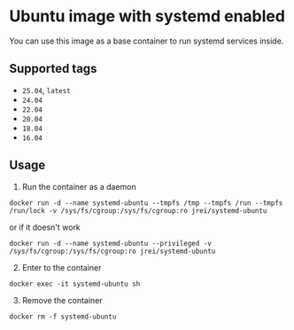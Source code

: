 # Ubuntu image with systemd enabled

You can use this image as a base container to run systemd services inside.

## Supported tags
 - `25.04`, `latest`
 - `24.04`
 - `22.04`
 - `20.04`
 - `18.04`
 - `16.04`

## Usage

1. Run the container as a daemon

`docker run -d --name systemd-ubuntu --tmpfs /tmp --tmpfs /run --tmpfs /run/lock -v /sys/fs/cgroup:/sys/fs/cgroup:ro jrei/systemd-ubuntu`

or if it doesn't work

`docker run -d --name systemd-ubuntu --privileged -v /sys/fs/cgroup:/sys/fs/cgroup:ro jrei/systemd-ubuntu`

2. Enter to the container

`docker exec -it systemd-ubuntu sh`

3. Remove the container

`docker rm -f systemd-ubuntu`
